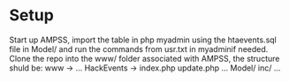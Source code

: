 # Setup
Start up AMPSS, import the table in php myadmin using the htaevents.sql file in Model/ and run the commands from usr.txt in myadminif needed. 
Clone the repo into the www/ folder associated with AMPSS, the structure shuld be: 
www ->
      ...
      HackEvents ->
                   index.php
                   update.php
                   ...
                   Model/
                   inc/
                   ...
                                                                                         

